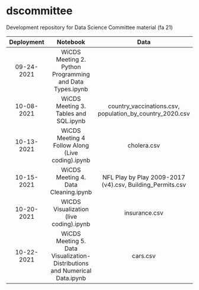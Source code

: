 # dscommittee
Development repository for Data Science Committee material (fa 21)

| Deployment | Notebook  | Data  |
| :---:      | :-:       | :-: |
| 09-24-2021 | WiCDS Meeting 2. Python Programming and Data Types.ipynb |  |
| 10-08-2021 | WiCDS Meeting 3. Tables and SQL.ipynb | country_vaccinations.csv, population_by_country_2020.csv |
| 10-13-2021 | WiCDS Meeting 4 Follow Along (Live coding).ipynb | cholera.csv |
| 10-15-2021 | WiCDS Meeting 4. Data Cleaning.ipynb | NFL Play by Play 2009-2017 (v4).csv, Building_Permits.csv |
| 10-20-2021 | WICDS Visualization (live coding).ipynb | insurance.csv |
| 10-22-2021 | WiCDS Meeting 5. Data Visualization- Distributions and Numerical Data.ipynb | cars.csv |
